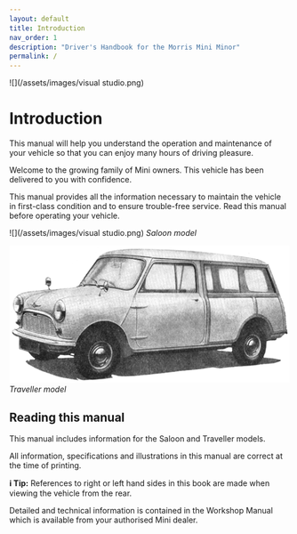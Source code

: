 ```yaml
---
layout: default
title: Introduction
nav_order: 1
description: "Driver's Handbook for the Morris Mini Minor"
permalink: /
---
```


![](/assets/images/visual studio.png)

# Introduction

This manual will help you understand the operation and maintenance of your vehicle so that you can enjoy many hours of driving pleasure.

Welcome to the growing family of Mini owners. This vehicle has been delivered to you with confidence.

This manual provides all the information necessary to maintain the vehicle in first-class condition and to ensure trouble-free service.
Read this manual before operating your vehicle.

![](/assets/images/visual studio.png)
*Saloon model*

![Traveller model](/assets/images/Traveller.png)  
*Traveller model*

## Reading this manual

This manual includes information for the Saloon and Traveller models.

All information, specifications and illustrations in this manual are correct at the time of printing.

**ℹ️ Tip:** References to right or left hand sides in this book are made when viewing the vehicle from the rear.

Detailed and technical information is contained in the Workshop Manual which is available from your authorised
Mini dealer.